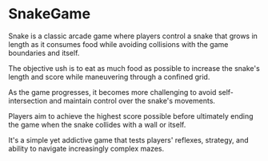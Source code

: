 # SnakeGame

Snake is a classic arcade game where players control a snake that grows in length as it consumes food while avoiding collisions with the game boundaries and itself. 

The objective ush is to eat as much food as possible to increase the snake's length and score while maneuvering through a confined grid. 

As the game progresses, it becomes more challenging to avoid self-intersection and maintain control over the snake's movements. 

Players aim to achieve the highest score possible before ultimately ending the game when the snake collides with a wall or itself. 

It's a simple yet addictive game that tests players' reflexes, strategy, and ability to navigate increasingly complex mazes.
